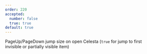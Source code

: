 ```yaml
---
order: 220
accepted:
  number: false
  true: true
default: true
---
```

PageUp/PageDown jump size on open Celesta (`true` for jump to first invisible or partially visible item)
